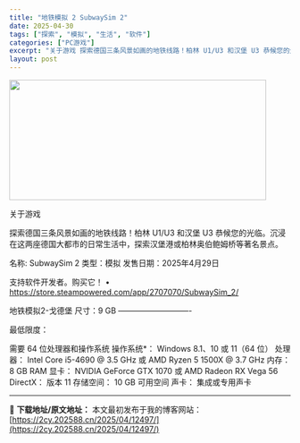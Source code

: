 ```yaml
---
title: "地铁模拟 2 SubwaySim 2"
date: 2025-04-30
tags: ["探索", "模拟", "生活", "软件"]
categories: ["PC游戏"]
excerpt: "关于游戏 探索德国三条风景如画的地铁线路！柏林 U1/U3 和汉堡 U3 恭候您的光临。沉浸在这两座德国大都市的日常生活中，探索汉堡港或柏林奥伯鲍姆桥等著名景点。 名称: SubwaySim 2 类型：模拟 发售日期：2025年4月29日 支持软件开发者。购买它！ • https://store.s&hellip;"
layout: post
---
```


<img class="aligncenter size-full wp-image-12502" src="https://2cy.202588.cn/wp-content/uploads/2025/04/2025043002031061.webp" alt="" width="460" height="215" />

关于游戏

探索德国三条风景如画的地铁线路！柏林 U1/U3 和汉堡 U3 恭候您的光临。沉浸在这两座德国大都市的日常生活中，探索汉堡港或柏林奥伯鲍姆桥等著名景点。

名称: SubwaySim 2
类型：模拟
发售日期：2025年4月29日

支持软件开发者。购买它！
• https://store.steampowered.com/app/2707070/SubwaySim_2/

地铁模拟2-戈德堡
尺寸：9 GB
—————————-

最低限度：

需要 64 位处理器和操作系统
操作系统*： Windows 8.1、10 或 11（64 位）
处理器： Intel Core i5-4690 @ 3.5 GHz 或 AMD Ryzen 5 1500X @ 3.7 GHz
内存： 8 GB RAM
显卡： NVIDIA GeForce GTX 1070 或 AMD Radeon RX Vega 56
DirectX： 版本 11
存储空间： 10 GB 可用空间
声卡： 集成或专用声卡

---
📖 **下载地址/原文地址：** 本文最初发布于我的博客网站：[https://2cy.202588.cn/2025/04/12497/](https://2cy.202588.cn/2025/04/12497/)
